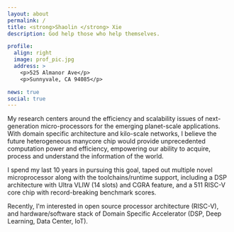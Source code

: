 ```yaml
---
layout: about
permalink: /
title: <strong>Shaolin </strong> Xie
description: God help those who help themselves.

profile:
  align: right
  image: prof_pic.jpg
  address: >
    <p>525 Almanor Ave</p>
    <p>Sunnyvale, CA 94085</p>

news: true
social: true
---
```


My research centers around the efficiency and scalability issues of next-generation micro-processors for the emerging planet-scale applications. With domain specific architecture and kilo-scale networks, I believe the future heterogeneous manycore chip would provide unprecedented computation power and efficiency, empowering our ability to acquire, process and understand the information of the world.  

I spend my last 10 years in pursuing this goal, taped out multiple novel microprocessor along 
with the toolchains/runtime support, 
including a DSP architecture with Ultra VLIW (14 slots) and CGRA feature, 
and a 511 RISC-V core chip with record-breaking benchmark scores. 

Recently, I'm interested in open source processor architecture (RISC-V), and hardware/software stack of Domain Specific Accelerator (DSP, Deep Learning, Data Center, IoT).

